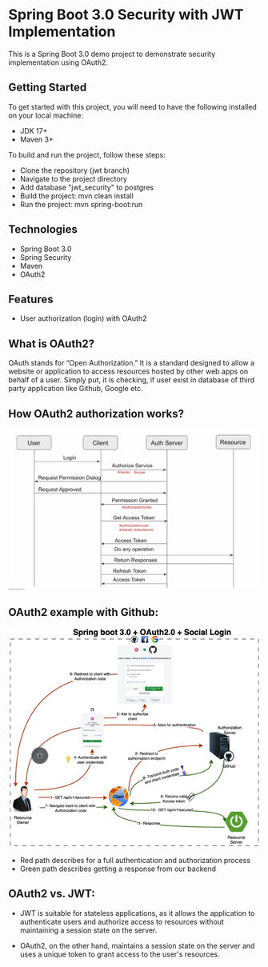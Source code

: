 # Spring Boot 3.0 Security with JWT Implementation
This is a Spring Boot 3.0 demo project to demonstrate security implementation
using OAuth2.


## Getting Started
To get started with this project, you will need to have the following installed on your local
machine:

* JDK 17+
* Maven 3+

To build and run the project, follow these steps:

* Clone the repository (jwt branch)
* Navigate to the project directory
* Add database "jwt_security" to postgres
* Build the project: mvn clean install
* Run the project: mvn spring-boot:run


## Technologies
* Spring Boot 3.0
* Spring Security
* Maven
* OAuth2


## Features
* User authorization (login) with OAuth2


## What is OAuth2?
OAuth stands for “Open Authorization.” It is a standard designed to allow a website or application to access 
resources hosted by other web apps on behalf of a user. Simply put, it is checking, if user exist in database of third 
party application like Github, Google etc.


## How OAuth2 authorization works?

![oauth2.png](src%2Fmain%2Fresources%2Fstatic%2Foauth2.png)


## OAuth2 example with Github:

![oauth-detailed](src/main/resources/static/oauth-detailed.png?raw=true "oauth-detailed")

* Red path describes for a full authentication and authorization process
* Green path describes getting a response from our backend


## OAuth2 vs. JWT:

* JWT is suitable for stateless applications, as it allows the application to authenticate users and authorize access to
  resources without maintaining a session state on the server.


* OAuth2, on the other hand, maintains a session state on the server and uses a unique token to grant access to the
  user's resources.


